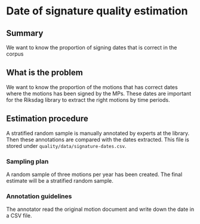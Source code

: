 # Date of signature quality estimation

## Summary

We want to know the proportion of signing dates that is correct in the corpus


## What is the problem

We want to know the proportion of the motions that has correct dates where the motions has been signed by the MPs. These dates are important for the Riksdag library to extract the right motions by time periods.


## Estimation procedure

A stratified random sample is manually annotated by experts at the library. 
Then these annotations are compared with the dates extracted. This file is stored under `quality/data/signature-dates.csv`.


### Sampling plan

A random sample of three motions per year has been created. 
The final estimate will be a stratified random sample.


### Annotation guidelines

The annotator read the original motion document and write down the date in a CSV file.

